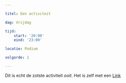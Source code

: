 ```yaml
---

titel: Een activiteit

dag: Vrijdag

tijd: 
    start: '20:00'
    eind: '23:00'

locatie: Podium

volgorde: 1

---
```


Dit is echt de zotste activiteit *ooit*. Het is zelf met een [Link](https://fos.be) 
